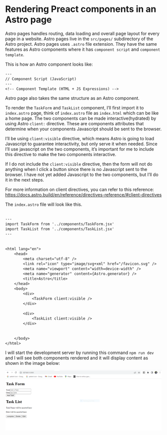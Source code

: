# Rendering Preact components in an Astro page

Astro pages handles routing, data loading and overall page layout for every page in a website. Astro pages live in the `src/pages/` subdirectory of the Astro project.
Astro pages uses `.astro` file extension. They have the same features as Astro components where it has `component script` and `component template`.

This is how an Astro component looks like:

```
---
// Component Script (JavaScript)
---
<!-- Component Template (HTML + JS Expressions) -->

```

Astro page also takes the same structure as an Astro component.

To render the `TaskForm` and `TaskList` component, I’ll first import it to `index.astro` page, think of `index.astro` file as `index.html` which can be like a home page. The two components can be made interactive(hydrated) by using Astro `client:` directive. These are components attributes that determine when your components Javascript should be sent to the browser. 

I’ll be using `client:visible` directive, which means Astro is going to load Javascript to guarantee interactivity, but only serve it when needed. Since I’ll use javascript on the two components, it’s important for me to include this directive to make the two components interactive.

If I do not include the `client:visible` directive, then the form will not do anything when I click a button since there is no Javascript sent to the browser. I have not yet added Javascript to the two components, but I’ll do it in the next steps.

For more information on client directives, you can refer to this reference: https://docs.astro.build/en/reference/directives-reference/#client-directives

The `index.astro` file will look like this.

```

---
import TaskForm from '../components/TaskForm.jsx'
import TaskList from '../components/TaskList.jsx'
---


<html lang="en">
    <head>
        <meta charset="utf-8" />
        <link rel="icon" type="image/svg+xml" href="/favicon.svg" />
        <meta name="viewport" content="width=device-width" />
        <meta name="generator" content={Astro.generator} />
        <title>Astro</title>
    </head>
    <body>
        <div>
            <TaskForm client:visible />
        </div>
        
        <div>
            <TaskList client:visible />
        </div>


    </body>
</html>

```

I will start the development server by running this command `npm run dev` and I will see both components rendered and it will display content as shown in the image below:

![alt text](../src/images/tasklist.PNG)


